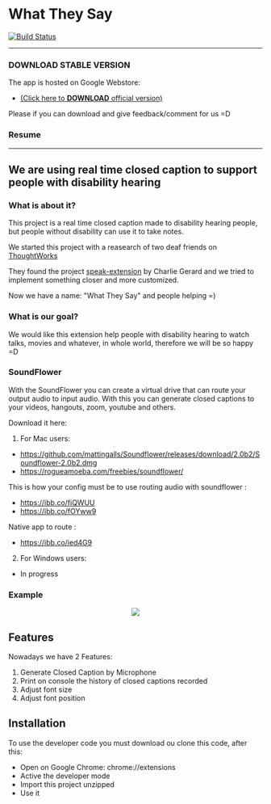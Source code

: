 # What They Say

[![Build Status](https://travis-ci.org/3jacksonsmith/what_they_say.svg?branch=master)](https://travis-ci.org/3jacksonsmith/what_they_say)

--------
### DOWNLOAD STABLE VERSION

The app is hosted on Google Webstore:
- [(Click here to **DOWNLOAD** official version)](https://chrome.google.com/webstore/detail/what-they-say/emcelbejfmkpmhfllaehfkglpaddilln)

Please if you can download and give feedback/comment for us =D


### Resume
--------
We are using real time closed caption to support people with disability hearing
--------

### What is about it?
This project is a real time closed caption made to disability hearing people, but people without disability can use it to take notes.

We started this project with a reasearch of two deaf friends on [ThoughtWorks](https://www.thoughtworks.com/)

They found the project [speak-extension](https://github.com/charliegerard/speak-extension) by Charlie Gerard and we tried to implement something closer and more customized.

Now we have a name: "What They Say" and people helping =)

### What is our goal?

We would like this extension help people with disability hearing to watch talks, movies and whatever, in whole world, therefore we will be so happy =D

### SoundFlower

With the SoundFlower you can create a virtual drive that can route your output audio to input audio. With this you can generate closed captions to your videos, hangouts, zoom, youtube and others.


Download it here:
1. For Mac users:
- https://github.com/mattingalls/Soundflower/releases/download/2.0b2/Soundflower-2.0b2.dmg
- https://rogueamoeba.com/freebies/soundflower/

This is how your config must be to use routing audio with soundflower :

- https://ibb.co/fiQWUU
- https://ibb.co/fOYww9

Native app to route :
- https://ibb.co/ied4G9

2. For Windows users: 
- In progress

### Example

[<p align="center"><img src="https://lh3.googleusercontent.com/cWXbZguy_V5XQDqfsqYjFYdV155Nsi1lI_x6xTXXHkfkpuBWqDvegPN4Ktl9zjolNr5d_KfB=w640-h400-e365"></p>](http://google.com.au/)

## Features

Nowadays we have 2 Features:

1. Generate Closed Caption by Microphone
2. Print on console the history of closed captions recorded
3. Adjust font size
4. Adjust font position


## Installation

To use the developer code you must download ou clone this code, after this:
 
* Open on Google Chrome: chrome://extensions
* Active the developer mode
* Import this project unzipped
* Use it

